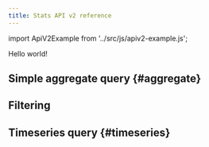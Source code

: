 ```yaml
---
title: Stats API v2 reference
---
```


import ApiV2Example from '../src/js/apiv2-example.js';

Hello world!

## Simple aggregate query {#aggregate}

<ApiV2Example
  id="aggregate"
  request="apiv2-examples/aggregate-request.json"
  response="apiv2-examples/aggregate-response.json"
/>

## Filtering

## Timeseries query {#timeseries}

<ApiV2Example
  id="timeseries-query"
  request="apiv2-examples/timeseries-request.json"
  response="apiv2-examples/timeseries-response.json"
/>
